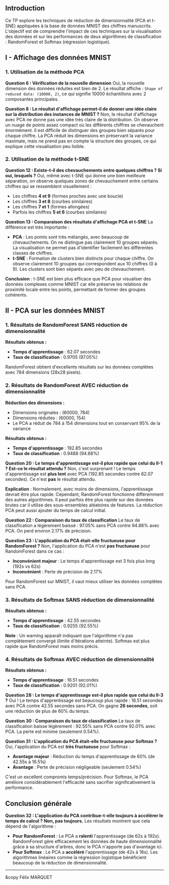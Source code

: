## Introduction
Ce TP explore les techniques de réduction de dimensionnalité (PCA et t-SNE) appliquées à la base de données MNIST des chiffres manuscrits. L'objectif est de comprendre l'impact de ces techniques sur la visualisation des données et sur les performances de deux algorithmes de classification : RandomForest et Softmax (régression logistique).

## I - Affichage des données MNIST
### 1. Utilisation de la méthode PCA
**Question 6 : Vérification de la nouvelle dimension**
Oui, la nouvelle dimension des données réduites est bien de 2. Le résultat affiche : `Shape of reduced data: (10000, 2)`, ce qui signifie 10000 échantillons avec 2 composantes principales.

**Question 8 : Le résultat d'affichage permet-il de donner une idée claire sur la distribution des instances de MNIST ?**
Non, le résultat d'affichage avec PCA ne donne pas une idée très claire de la distribution. On observe un nuage de points assez compact où les différents chiffres se chevauchent énormément. Il est difficile de distinguer des groupes bien séparés pour chaque chiffre. La PCA réduit les dimensions en préservant la variance maximale, mais ne prend pas en compte la structure des groupes, ce qui explique cette visualisation peu lisible.

### 2. Utilisation de la méthode t-SNE
**Question 12 : Existe-t-il des chevauchements entre quelques chiffres ? Si oui, lesquels ?**
Oui, même avec t-SNE qui donne une bien meilleure séparation, on observe quelques zones de chevauchement entre certains chiffres qui se ressemblent visuellement :
- Les chiffres **4 et 9** (formes proches avec une boucle)
- Les chiffres **3 et 8** (courbes similaires)
- Les chiffres **7 et 1** (formes allongées)
- Parfois les chiffres **5 et 6** (courbes similaires)

**Question 13 : Comparaison des résultats d'affichage PCA et t-SNE**
La différence est très importante :
- **PCA** : Les points sont très mélangés, avec beaucoup de chevauchements. On ne distingue pas clairement 10 groupes séparés. La visualisation ne permet pas d'identifier facilement les différentes classes de chiffres.
- **t-SNE** : Formation de clusters bien distincts pour chaque chiffre. On observe clairement 10 groupes qui correspondent aux 10 chiffres (0 à 9). Les clusters sont bien séparés avec peu de chevauchement.

**Conclusion** : t-SNE est bien plus efficace que PCA pour visualiser des données complexes comme MNIST car elle préserve les relations de proximité locale entre les points, permettant de former des groupes cohérents.

## II - PCA sur les données MNIST
### 1. Résultats de RandomForest SANS réduction de dimensionnalité
**Résultats obtenus :**
- **Temps d'apprentissage** : 62.07 secondes
- **Taux de classification** : 0.9705 (97.05%)

RandomForest obtient d'excellents résultats sur les données complètes avec 784 dimensions (28x28 pixels).

### 2. Résultats de RandomForest AVEC réduction de dimensionnalité
**Réduction des dimensions :**
- Dimensions originales : (60000, 784)
- Dimensions réduites : (60000, 154)
- Le PCA a réduit de 784 à 154 dimensions tout en conservant 95% de la variance

**Résultats obtenus :**
- **Temps d'apprentissage** : 192.85 secondes
- **Taux de classification** : 0.9488 (94.88%)

**Question 20 : Le temps d'apprentissage est-il plus rapide que celui du II-1 ? Est-ce le résultat attendu ?**
Non, c'est surprenant ! Le temps d'apprentissage est **plus lent** avec PCA (192.85 secondes contre 62.07 secondes). Ce n'est **pas** le résultat attendu.

**Explication** : Normalement, avec moins de dimensions, l'apprentissage devrait être plus rapide. Cependant, RandomForest fonctionne différemment des autres algorithmes. Il peut parfois être plus rapide sur des données brutes car il utilise des sous-ensembles aléatoires de features. La réduction PCA peut aussi ajouter du temps de calcul initial.

**Question 22 : Comparaison du taux de classification**
Le taux de classification a légèrement baissé : 97.05% sans PCA contre 94.88% avec PCA. On perd environ 2.17% de précision.

**Question 23 : L'application du PCA était-elle fructueuse pour RandomForest ?**
Non, l'application du PCA n'est **pas fructueuse** pour RandomForest dans ce cas :
- **Inconvénient majeur** : Le temps d'apprentissage est 3 fois plus long (192s vs 62s)
- **Inconvénient** : Perte de précision de 2.17%

Pour RandomForest sur MNIST, il vaut mieux utiliser les données complètes sans PCA.

### 3. Résultats de Softmax SANS réduction de dimensionnalité
**Résultats obtenus :**
- **Temps d'apprentissage** : 42.55 secondes
- **Taux de classification** : 0.9255 (92.55%)

**Note** : Un warning apparaît indiquant que l'algorithme n'a pas complètement convergé (limite d'itérations atteinte). Softmax est plus rapide que RandomForest mais moins précis.

### 4. Résultats de Softmax AVEC réduction de dimensionnalité
**Résultats obtenus :**
- **Temps d'apprentissage** : 16.51 secondes
- **Taux de classification** : 0.9201 (92.01%)

**Question 28 : Le temps d'apprentissage est-il plus rapide que celui du II-3 ?**
Oui ! Le temps d'apprentissage est beaucoup plus rapide : 16.51 secondes avec PCA contre 42.55 secondes sans PCA. On gagne **26 secondes**, soit une réduction de plus de 60% du temps.

**Question 30 : Comparaison du taux de classification**
Le taux de classification baisse légèrement : 92.55% sans PCA contre 92.01% avec PCA. La perte est minime (seulement 0.54%).

**Question 31 : L'application du PCA était-elle fructueuse pour Softmax ?**
Oui, l'application du PCA est **très fructueuse** pour Softmax :
- **Avantage majeur** : Réduction du temps d'apprentissage de 60% (de 42.55s à 16.51s)
- **Avantage** : Perte de précision négligeable (seulement 0.54%)

C'est un excellent compromis temps/précision. Pour Softmax, le PCA améliore considérablement l'efficacité sans sacrifier significativement la performance.

## Conclusion générale

**Question 32 : L'application du PCA contribue-t-elle toujours à accélérer le temps de calcul ?**
**Non, pas toujours.** Les résultats montrent que cela dépend de l'algorithme :
- **Pour RandomForest** : Le PCA a **ralenti** l'apprentissage (de 62s à 192s). RandomForest gère efficacement les données de haute dimensionnalité grâce à sa structure d'arbres, donc le PCA n'apporte pas d'avantage ici.
- **Pour Softmax** : Le PCA a **accéléré** l'apprentissage (de 42s à 16s). Les algorithmes linéaires comme la régression logistique bénéficient beaucoup de la réduction de dimensionnalité.

---

&copy Félix MARQUET